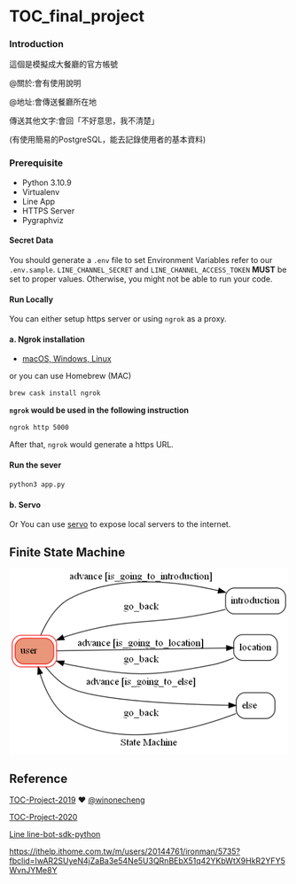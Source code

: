 # TOC_final_project
### Introduction
這個是模擬成大餐廳的官方帳號

@關於:會有使用說明

@地址:會傳送餐廳所在地

傳送其他文字:會回「不好意思，我不清楚」

(有使用簡易的PostgreSQL，能去記錄使用者的基本資料)

### Prerequisite
* Python 3.10.9
* Virtualenv
* Line App
* HTTPS Server
* Pygraphviz

#### Secret Data
You should generate a `.env` file to set Environment Variables refer to our `.env.sample`.
`LINE_CHANNEL_SECRET` and `LINE_CHANNEL_ACCESS_TOKEN` **MUST** be set to proper values.
Otherwise, you might not be able to run your code.

#### Run Locally
You can either setup https server or using `ngrok` as a proxy.

#### a. Ngrok installation
* [ macOS, Windows, Linux](https://ngrok.com/download)

or you can use Homebrew (MAC)
```sh
brew cask install ngrok
```

**`ngrok` would be used in the following instruction**

```sh
ngrok http 5000
```

After that, `ngrok` would generate a https URL.

#### Run the sever

```sh
python3 app.py
```

#### b. Servo

Or You can use [servo](http://serveo.net/) to expose local servers to the internet.


## Finite State Machine
![fsm](./fsm.png)


## Reference

[TOC-Project-2019](https://github.com/winonecheng/TOC-Project-2019) ❤️ [@winonecheng](https://github.com/winonecheng)

[TOC-Project-2020](https://hackmd.io/@TTW/ToC-2019-Project#/)

[Line line-bot-sdk-python](https://github.com/line/line-bot-sdk-python/tree/master/examples/flask-echo)

https://ithelp.ithome.com.tw/m/users/20144761/ironman/5735?fbclid=IwAR2SUyeN4jZaBa3e54Ne5U3QRnBEbX51q42YKbWtX9HkR2YFY5WvnJYMe8Y
